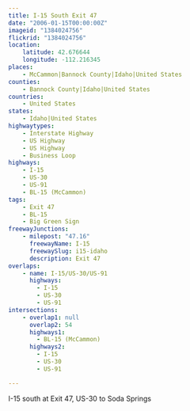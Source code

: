 ```yaml
---
title: I-15 South Exit 47
date: "2006-01-15T00:00:00Z"
imageid: "1384024756"
flickrid: "1384024756"
location:
    latitude: 42.676644
    longitude: -112.216345
places:
    - McCammon|Bannock County|Idaho|United States
counties:
    - Bannock County|Idaho|United States
countries:
    - United States
states:
    - Idaho|United States
highwaytypes:
    - Interstate Highway
    - US Highway
    - US Highway
    - Business Loop
highways:
    - I-15
    - US-30
    - US-91
    - BL-15 (McCammon)
tags:
    - Exit 47
    - BL-15
    - Big Green Sign
freewayJunctions:
    - milepost: "47.16"
      freewayName: I-15
      freewaySlug: i15-idaho
      description: Exit 47
overlaps:
    - name: I-15/US-30/US-91
      highways:
        - I-15
        - US-30
        - US-91
intersections:
    - overlap1: null
      overlap2: 54
      highways1:
        - BL-15 (McCammon)
      highways2:
        - I-15
        - US-30
        - US-91

---
```

I-15 south at Exit 47, US-30 to Soda Springs